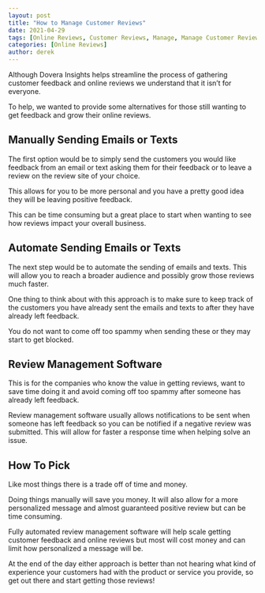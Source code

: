 ```yaml
---
layout: post
title: "How to Manage Customer Reviews"
date: 2021-04-29
tags: [Online Reviews, Customer Reviews, Manage, Manage Customer Reviews]
categories: [Online Reviews]
author: derek
---
```



Although Dovera Insights helps streamline the process of gathering customer feedback and online reviews we understand that it isn’t for everyone.

To help, we wanted to provide some alternatives for those still wanting to get feedback and grow their online reviews.

## Manually Sending Emails or Texts

The first option would be to simply send the customers you would like feedback from an email or text asking them for their feedback or to leave a review on the review site of your choice.

This allows for you to be more personal and you have a pretty good idea they will be leaving positive feedback.

This can be time consuming but a great place to start when wanting to see how reviews impact your overall business.

## Automate Sending Emails or Texts

The next step would be to automate the sending of emails and texts. This will allow you to reach a broader audience and possibly grow those reviews much faster.

One thing to think about with this approach is to make sure to keep track of the customers you have already sent the emails and texts to after they have already left feedback.  

You do not want to come off too spammy when sending these or they may start to get blocked.

## Review Management Software

This is for the companies who know the value in getting reviews, want to save time doing it and avoid coming off too spammy after someone has already left feedback.

Review management software usually allows notifications to be sent when someone has left feedback so you can be notified if a negative review was submitted. This will allow for faster a response time when helping solve an issue.

## How To Pick

Like most things there is a trade off of time and money.  

Doing things manually will save you money. It will also allow for a more personalized message and almost guaranteed positive review but can be time consuming.

Fully automated review management software will help scale getting customer feedback and online reviews but most will cost money and can limit how personalized a message will be.

At the end of the day either approach is better than not hearing what kind of experience your customers had with the product or service you provide, so get out there and start getting those reviews!
